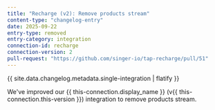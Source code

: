 ```yaml
---
title: "Recharge (v2): Remove products stream"
content-type: "changelog-entry"
date: 2025-09-22
entry-type: removed
entry-category: integration
connection-id: recharge
connection-version: 2
pull-request: "https://github.com/singer-io/tap-recharge/pull/51"
---
```

{{ site.data.changelog.metadata.single-integration | flatify }}

We've improved our {{ this-connection.display_name }} (v{{ this-connection.this-version }}) integration to remove products stream.